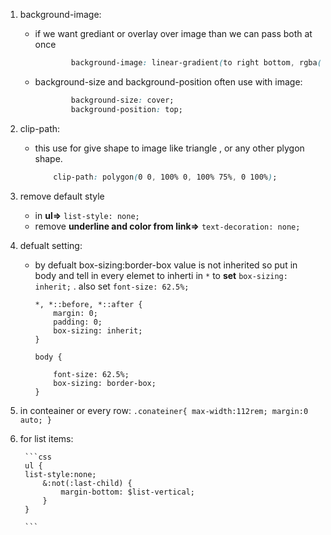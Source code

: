 1. background-image:
    - if we want grediant or  overlay over image than we can pass both at once
        ```css
                background-image: linear-gradient(to right bottom, rgba(126, 213, 111, 0.8), rgba(40, 180, 133, 0.8)), url('/img/hero.jpg');
        ```
    - background-size and background-position often use with image:
        ```css
                background-size: cover;
                background-position: top; 
        ```

2.  clip-path:
     - this use for give shape to image like triangle , or any other plygon shape.
        ```css
            clip-path: polygon(0 0, 100% 0, 100% 75%, 0 100%);
        ```
3. remove default style
   - in **ul=>**    `list-style: none;` 
   - remove **underline and color from link=>**   `text-decoration: none;`
  
4. defualt setting:
    - by defualt box-sizing:border-box value is not inherited so put in body and tell in every elemet to inherti in `*` to **set** `box-sizing: inherit;` . also set `font-size: 62.5%;`
   
        ```
        *, *::before, *::after {
            margin: 0;
            padding: 0;
            box-sizing: inherit;
        }

        body {
        
            font-size: 62.5%;
            box-sizing: border-box;
        }
        ```

5. in conteainer or every row:
        ```
            .conateiner{
            max-width:112rem;
            margin:0 auto;
            }
        ```
            

6. for list items:

        ```css
        ul {
        list-style:none;
            &:not(:last-child) {
                margin-bottom: $list-vertical;
            }
        }

        ```
   
 


